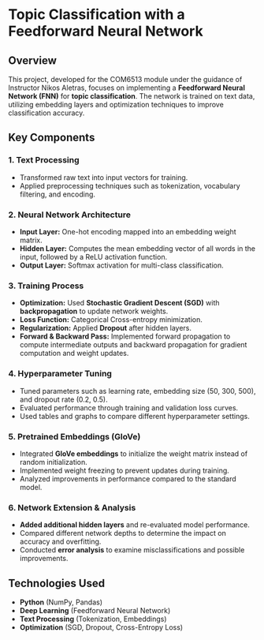 # **Topic Classification with a Feedforward Neural Network**

## **Overview**  
This project, developed for the COM6513 module under the guidance of Instructor Nikos Aletras, focuses on implementing a **Feedforward Neural Network (FNN)** for **topic classification**. The network is trained on text data, utilizing embedding layers and optimization techniques to improve classification accuracy.

## **Key Components**  

### **1. Text Processing**  
- Transformed raw text into input vectors for training.  
- Applied preprocessing techniques such as tokenization, vocabulary filtering, and encoding.  

### **2. Neural Network Architecture**  
- **Input Layer:** One-hot encoding mapped into an embedding weight matrix.  
- **Hidden Layer:** Computes the mean embedding vector of all words in the input, followed by a ReLU activation function.  
- **Output Layer:** Softmax activation for multi-class classification.  

### **3. Training Process**  
- **Optimization:** Used **Stochastic Gradient Descent (SGD)** with **backpropagation** to update network weights.  
- **Loss Function:** Categorical Cross-entropy minimization.  
- **Regularization:** Applied **Dropout** after hidden layers.  
- **Forward & Backward Pass:** Implemented forward propagation to compute intermediate outputs and backward propagation for gradient computation and weight updates.  

### **4. Hyperparameter Tuning**  
- Tuned parameters such as learning rate, embedding size (50, 300, 500), and dropout rate (0.2, 0.5).  
- Evaluated performance through training and validation loss curves.  
- Used tables and graphs to compare different hyperparameter settings.  

### **5. Pretrained Embeddings (GloVe)**  
- Integrated **GloVe embeddings** to initialize the weight matrix instead of random initialization.  
- Implemented weight freezing to prevent updates during training.  
- Analyzed improvements in performance compared to the standard model.  

### **6. Network Extension & Analysis**  
- **Added additional hidden layers** and re-evaluated model performance.  
- Compared different network depths to determine the impact on accuracy and overfitting.  
- Conducted **error analysis** to examine misclassifications and possible improvements.  

## **Technologies Used**  
- **Python** (NumPy, Pandas)  
- **Deep Learning** (Feedforward Neural Network)  
- **Text Processing** (Tokenization, Embeddings)  
- **Optimization** (SGD, Dropout, Cross-Entropy Loss)  